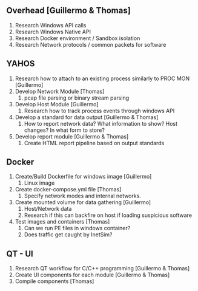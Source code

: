 ## Overhead [Guillermo & Thomas]
1. Research Windows API calls
2. Research Windows Native API
3. Research Docker environment / Sandbox isolation
4. Research Network protocols / common packets for software

## YAHOS
1. Research how to attach to an existing process similarly to PROC MON [Guillermo]
2. Develop Network Module [Thomas]
    1. pcap file parsing or binary stream parsing
3. Develop Host Module [Guillermo]
    1. Research how to track process events through windows API
4. Develop a standard for data output [Guillermo & Thomas]
    1. How to report network data? What information to show? Host changes? In what form to store?
5. Develop report module [Guillermo & Thomas]
    1. Create HTML report pipeline based on output standards

## Docker
1. Create/Build Dockerfile for windows image [Guillermo]
    1. Linux image
2. Create docker-compose.yml file [Thomas]
    1. Specify network modes and internal networks.
3. Create mounted volume for data gathering [Guillermo]
    1. Host/Network data
    2. Research if this can backfire on host if loading suspicious software
4. Test images and containers [Thomas]
    1. Can we run PE files in windows container?
    2. Does traffic get caught by InetSim?

## QT - UI
1. Research QT workflow for C/C++ programming [Guillermo & Thomas]
2. Create UI components for each module [Guillermo & Thomas]
3. Compile components [Thomas]
